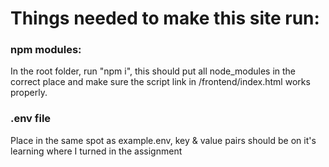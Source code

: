 # Things needed to make this site run:

### npm modules:

In the root folder, run "npm i", this should put all node_modules in the correct place and make sure the script link in /frontend/index.html works properly.

### .env file

Place in the same spot as example.env, key & value pairs should be on it's learning where I turned in the assignment
